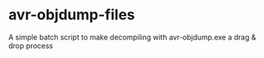 # avr-objdump-files
A simple batch script to make decompiling with avr-objdump.exe a drag &amp; drop process
